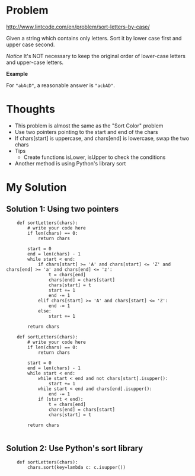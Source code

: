 # Problem

http://www.lintcode.com/en/problem/sort-letters-by-case/

Given a string which contains only letters. Sort it by lower case first and upper case second.

*Notice*
It's NOT necessary to keep the original order of lower-case letters and upper-case letters.

**Example**

For ```"abAcD"```, a reasonable answer is ```"acbAD"```. 

# Thoughts

- This problem is almost the same as the "Sort Color" problem
- Use two pointers pointing to the start and end of the chars
- If chars[start] is uppercase, and chars[end] is lowercase, swap the two chars
- Tips
  - Create functions isLower, isUpper to check the conditions
- Another method is using Python's library sort

# My Solution

## Solution 1: Using two pointers

```
    def sortLetters(chars):
        # write your code here
        if len(chars) == 0:
            return chars
        
        start = 0
        end = len(chars) - 1
        while start < end:
            if chars[start] >= 'A' and chars[start] <= 'Z' and chars[end] >= 'a' and chars[end] <= 'z':
                t = chars[end]
                chars[end] = chars[start]
                chars[start] = t
                start += 1
                end -= 1
            elif chars[start] >= 'A' and chars[start] <= 'Z':
                end -= 1
            else:
                start += 1
        
        return chars
```


```
    def sortLetters(chars):
        # write your code here
        if len(chars) == 0:
            return chars
        
        start = 0
        end = len(chars) - 1
        while start < end:
            while start < end and not chars[start].isupper():
                start += 1
            while start < end and chars[end].isupper():
                end -= 1
            if (start < end):
                t = chars[end]
                chars[end] = chars[start]
                chars[start] = t
        
        return chars
    
```

## Solution 2: Use Python's sort library

```
    def sortLetters(chars):
        chars.sort(key=lambda c: c.isupper())
```